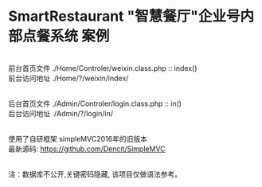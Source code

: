 # SmartRestaurant "智慧餐厅"企业号内部点餐系统 案例

<br/>前台首页文件 ./Home/Controler/weixin.class.php :: index()
<br/>前台访问地址 ./Home/?/weixin/index/

<br/>后台首页文件 ./Admin/Controler/login.class.php :: in()
<br/>后台访问地址 ./Admin/?/login/in/


<br/>使用了自研框架 simpleMVC2016年的旧版本
<br/>最新源码: https://github.com/Dencit/SimpleMVC

<br/>注：数据库不公开,关键密码隐藏, 该项目仅做语法参考。